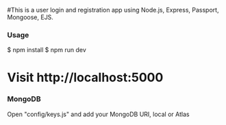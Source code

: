 #This is a user login and registration app using Node.js, Express, Passport, Mongoose, EJS.

### Usage


$ npm install
$ npm run dev

# Visit http://localhost:5000


### MongoDB

Open "config/keys.js" and add your MongoDB URI, local or Atlas
